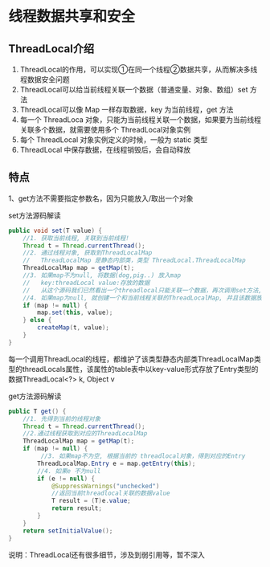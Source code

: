 # 线程数据共享和安全

## ThreadLocal介绍

1. ThreadLocal的作用，可以实现①在同一个线程②数据共享，从而解决多线程数据安全问题
2. ThreadLocal可以给当前线程关联一个数据（普通变量、对象、数组）set 方法
3. ThreadLocal可以像 Map 一样存取数据，key 为当前线程，get 方法
4. 每一个 ThreadLoca 对象，只能为当前线程关联一个数据，如果要为当前线程关联多个数据，就需要使用多个
   ThreadLocal对象实例
5. 每个 ThreadLocal 对象实例定义的时候，一般为 static 类型
6. ThreadLocal 中保存数据，在线程销毁后，会自动释放



## 特点

1、get方法不需要指定参数名，因为只能放入/取出一个对象



set方法源码解读

```java
public void set(T value) {
    //1. 获取当前线程, 关联到当前线程!
    Thread t = Thread.currentThread();
    //2. 通过线程对象, 获取到ThreadLocalMap
    //   ThreadLocalMap 是静态内部类，类型 ThreadLocal.ThreadLocalMap
    ThreadLocalMap map = getMap(t);
    //3. 如果map不为null, 将数据(dog,pig..) 放入map
    //   key:threadLocal value:存放的数据
    //   从这个源码我们已然看出一个threadlocal只能关联一个数据，再次调用set方法, 就会替换
    //4. 如果map为null, 就创建一个和当前线程关联的ThreadLocalMap, 并且该数据放入
    if (map != null) {
        map.set(this, value);
    } else {
        createMap(t, value);
    }
}
```

每一个调用ThreadLocal的线程，都维护了该类型静态内部类ThreadLocalMap类型的threadLocals属性，该属性的table表中以key-value形式存放了Entry类型的数据ThreadLocal<?> k, Object v



get方法源码解读

```java
public T get() {
    //1. 先得到当前的线程对象
    Thread t = Thread.currentThread();
    //2.通过线程获取到对应的ThreadLocalMap
    ThreadLocalMap map = getMap(t);
    if (map != null) {
         //3. 如果map不为空, 根据当前的 threadlocal对象，得到对应的Entry
        ThreadLocalMap.Entry e = map.getEntry(this);
        //4. 如果e 不为null
        if (e != null) {
            @SuppressWarnings("unchecked")
            //返回当前threadlocal关联的数据value
            T result = (T)e.value;
            return result;
        }
    }
    return setInitialValue();
}
```

说明：ThreadLocal还有很多细节，涉及到弱引用等，暂不深入
